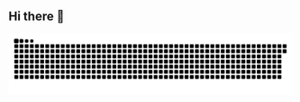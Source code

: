 ## Hi there 👋

<picture>
  <source media="(prefers-color-scheme: dark)" srcset="https://raw.githubusercontent.com/Savirrrr/Savirrrr/output/github-snake-dark.svg" />
  <source media="(prefers-color-scheme: light)" srcset="https://raw.githubusercontent.com/Savirrrr/Savirrrr/output/github-snake.svg" />
  <img alt="github-snake" src="https://raw.githubusercontent.com/Savirrrr/Savirrrr/output/github-snake.svg" />
</picture>
